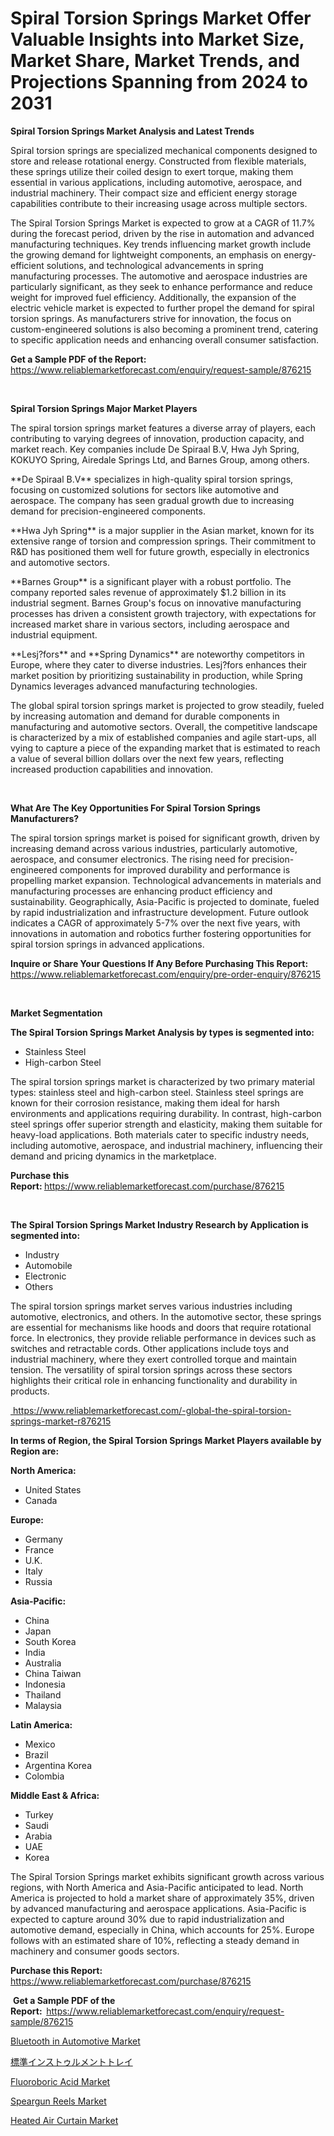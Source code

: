 <p><h1>Spiral Torsion Springs Market Offer Valuable Insights into Market Size, Market Share, Market Trends, and Projections Spanning from 2024 to 2031</h1></p><p><strong>Spiral Torsion Springs Market Analysis and Latest Trends</strong></p>
<p><p>Spiral torsion springs are specialized mechanical components designed to store and release rotational energy. Constructed from flexible materials, these springs utilize their coiled design to exert torque, making them essential in various applications, including automotive, aerospace, and industrial machinery. Their compact size and efficient energy storage capabilities contribute to their increasing usage across multiple sectors.</p><p>The Spiral Torsion Springs Market is expected to grow at a CAGR of 11.7% during the forecast period, driven by the rise in automation and advanced manufacturing techniques. Key trends influencing market growth include the growing demand for lightweight components, an emphasis on energy-efficient solutions, and technological advancements in spring manufacturing processes. The automotive and aerospace industries are particularly significant, as they seek to enhance performance and reduce weight for improved fuel efficiency. Additionally, the expansion of the electric vehicle market is expected to further propel the demand for spiral torsion springs. As manufacturers strive for innovation, the focus on custom-engineered solutions is also becoming a prominent trend, catering to specific application needs and enhancing overall consumer satisfaction.</p></p>
<p><strong>Get a Sample PDF of the Report:&nbsp;</strong> <a href="https://www.reliablemarketforecast.com/enquiry/request-sample/876215">https://www.reliablemarketforecast.com/enquiry/request-sample/876215</a></p>
<p>&nbsp;</p>
<p><strong>Spiral Torsion Springs Major Market Players</strong></p>
<p><p>The spiral torsion springs market features a diverse array of players, each contributing to varying degrees of innovation, production capacity, and market reach. Key companies include De Spiraal B.V, Hwa Jyh Spring, KOKUYO Spring, Airedale Springs Ltd, and Barnes Group, among others.</p><p>**De Spiraal B.V** specializes in high-quality spiral torsion springs, focusing on customized solutions for sectors like automotive and aerospace. The company has seen gradual growth due to increasing demand for precision-engineered components.</p><p>**Hwa Jyh Spring** is a major supplier in the Asian market, known for its extensive range of torsion and compression springs. Their commitment to R&D has positioned them well for future growth, especially in electronics and automotive sectors.</p><p>**Barnes Group** is a significant player with a robust portfolio. The company reported sales revenue of approximately $1.2 billion in its industrial segment. Barnes Group's focus on innovative manufacturing processes has driven a consistent growth trajectory, with expectations for increased market share in various sectors, including aerospace and industrial equipment.</p><p>**Lesj?fors** and **Spring Dynamics** are noteworthy competitors in Europe, where they cater to diverse industries. Lesj?fors enhances their market position by prioritizing sustainability in production, while Spring Dynamics leverages advanced manufacturing technologies.</p><p>The global spiral torsion springs market is projected to grow steadily, fueled by increasing automation and demand for durable components in manufacturing and automotive sectors. Overall, the competitive landscape is characterized by a mix of established companies and agile start-ups, all vying to capture a piece of the expanding market that is estimated to reach a value of several billion dollars over the next few years, reflecting increased production capabilities and innovation.</p></p>
<p>&nbsp;</p>
<p><strong>What Are The Key Opportunities For Spiral Torsion Springs Manufacturers?</strong></p>
<p><p>The spiral torsion springs market is poised for significant growth, driven by increasing demand across various industries, particularly automotive, aerospace, and consumer electronics. The rising need for precision-engineered components for improved durability and performance is propelling market expansion. Technological advancements in materials and manufacturing processes are enhancing product efficiency and sustainability. Geographically, Asia-Pacific is projected to dominate, fueled by rapid industrialization and infrastructure development. Future outlook indicates a CAGR of approximately 5-7% over the next five years, with innovations in automation and robotics further fostering opportunities for spiral torsion springs in advanced applications.</p></p>
<p><strong>Inquire or Share Your Questions If Any Before Purchasing This Report:</strong> <a href="https://www.reliablemarketforecast.com/enquiry/pre-order-enquiry/876215">https://www.reliablemarketforecast.com/enquiry/pre-order-enquiry/876215</a></p>
<p>&nbsp;</p>
<p><strong>Market Segmentation</strong></p>
<p><strong>The Spiral Torsion Springs Market Analysis by types is segmented into:</strong></p>
<p><ul><li>Stainless Steel</li><li>High-carbon Steel</li></ul></p>
<p><p>The spiral torsion springs market is characterized by two primary material types: stainless steel and high-carbon steel. Stainless steel springs are known for their corrosion resistance, making them ideal for harsh environments and applications requiring durability. In contrast, high-carbon steel springs offer superior strength and elasticity, making them suitable for heavy-load applications. Both materials cater to specific industry needs, including automotive, aerospace, and industrial machinery, influencing their demand and pricing dynamics in the marketplace.</p></p>
<p><strong>Purchase this Report:&nbsp;</strong><a href="https://www.reliablemarketforecast.com/purchase/876215">https://www.reliablemarketforecast.com/purchase/876215</a></p>
<p>&nbsp;</p>
<p><strong>The Spiral Torsion Springs Market Industry Research by Application is segmented into:</strong></p>
<p><ul><li>Industry</li><li>Automobile</li><li>Electronic</li><li>Others</li></ul></p>
<p><p>The spiral torsion springs market serves various industries including automotive, electronics, and others. In the automotive sector, these springs are essential for mechanisms like hoods and doors that require rotational force. In electronics, they provide reliable performance in devices such as switches and retractable cords. Other applications include toys and industrial machinery, where they exert controlled torque and maintain tension. The versatility of spiral torsion springs across these sectors highlights their critical role in enhancing functionality and durability in products.</p></p>
<p><a href="https://www.reliablemarketforecast.com/-global-the-spiral-torsion-springs-market-r876215">&nbsp;https://www.reliablemarketforecast.com/-global-the-spiral-torsion-springs-market-r876215</a></p>
<p><strong>In terms of Region, the Spiral Torsion Springs Market Players available by Region are:</strong></p>
<p>
    <p> <strong> North America: </strong>
        <ul>
            <li>United States</li>
            <li>Canada</li>
        </ul>
        </p> 
    <p> <strong> Europe: </strong>
        <ul>
            <li>Germany</li>
            <li>France</li>
            <li>U.K.</li>
            <li>Italy</li>
            <li>Russia</li>
        </ul>
        </p> 
    <p> <strong> Asia-Pacific: </strong>
        <ul>
            <li>China</li>
            <li>Japan</li>
            <li>South Korea</li>
            <li>India</li>
            <li>Australia</li>
            <li>China Taiwan</li>
            <li>Indonesia</li>
            <li>Thailand</li>
            <li>Malaysia</li>
        </ul>
        </p> 
    <p> <strong> Latin America: </strong>
        <ul>
            <li>Mexico</li>
            <li>Brazil</li>
            <li>Argentina Korea</li>
            <li>Colombia</li>
        </ul>
        </p> 
    <p> <strong> Middle East & Africa: </strong>
        <ul>
            <li>Turkey</li>
            <li>Saudi</li>
            <li>Arabia</li>
            <li>UAE</li>
            <li>Korea</li>
        </ul>
    </p>
    </p>
<p><p>The Spiral Torsion Springs market exhibits significant growth across various regions, with North America and Asia-Pacific anticipated to lead. North America is projected to hold a market share of approximately 35%, driven by advanced manufacturing and aerospace applications. Asia-Pacific is expected to capture around 30% due to rapid industrialization and automotive demand, especially in China, which accounts for 25%. Europe follows with an estimated share of 10%, reflecting a steady demand in machinery and consumer goods sectors.</p></p>
<p><strong>Purchase this Report: </strong><a href="https://www.reliablemarketforecast.com/purchase/876215">https://www.reliablemarketforecast.com/purchase/876215</a></p>
<p>&nbsp;<strong>Get a Sample PDF of the Report:&nbsp;&nbsp;</strong><a href="https://www.reliablemarketforecast.com/enquiry/request-sample/876215">https://www.reliablemarketforecast.com/enquiry/request-sample/876215</a></p>
<p><strong></strong></p>
<p><p><a href="https://www.linkedin.com/pulse/global-bluetooth-automotive-market-trends-innovations-ixt7e?trackingId=7tbOnLH7R9mHUH56OUjBSA%3D%3D">Bluetooth in Automotive Market</a></p><p><a href="https://medium.com/@qyzhmeiu47/%E5%9C%B0%E5%9F%9F%E5%B8%82%E5%A0%B4%E3%81%8C%E6%A8%99%E6%BA%96%E5%99%A8%E5%85%B7%E3%83%88%E3%83%AC%E3%82%A4%E3%81%AE%E5%B8%82%E5%A0%B4%E9%9D%A9%E6%96%B0%E3%81%AB%E3%81%A9%E3%81%AE%E3%82%88%E3%81%86%E3%81%AB%E9%81%A9%E5%BF%9C%E3%81%97%E3%81%A6%E3%81%84%E3%82%8B%E3%81%8B-2024%E5%B9%B4%E3%81%8B%E3%82%892031%E5%B9%B4%E3%81%BE%E3%81%A7%E3%81%AE%E4%B8%BB%E8%A6%81%E5%B8%82%E5%A0%B4%E5%8B%95%E5%90%91%E3%81%A8%E4%BA%88%E6%B8%AC-3a6983d78d29">標準インストゥルメントトレイ</a></p><p><a href="https://medium.com/@abigailakonb356/emerging-trends-in-fluoroboric-acid-market-global-outlook-and-future-prospects-from-2024-2031-20f82e846f25">Fluoroboric Acid Market</a></p><p><a href="https://github.com/dringals/Market-Research-Report-List-6/blob/main/speargun-reels-market.md">Speargun Reels Market</a></p><p><a href="https://medium.com/@ruthharrison55/heated-air-curtain-market-emerging-trends-and-future-prospects-for-period-from-2024-to-2031-6e8d1814f205">Heated Air Curtain Market</a></p></p>